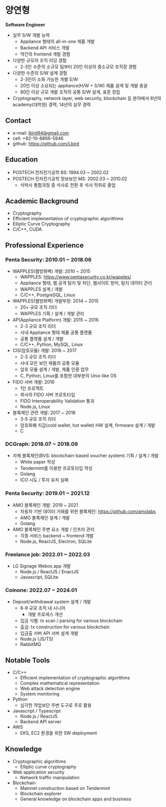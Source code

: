 # 양연형
**Software Engineer**

* 실무 S/W 개발 능력
  *	Appliance 형태의 all-in-one 제품 개발
  *	Backend API 서비스 개발
  *	약간의 frontend 개발 경험
* 다양한 규모의 조직 리딩 경험
  *	2-3인 수준의 소규모 팀부터 20인 이상의 중소규모 조직장 경험
* 다양한 수준의 S/W 설계 경험
  *	2-3인이 소화 가능한 개별 S/W
  *	20인 이상 소요되는 appliance(H/W + S/W) 제품 설계 및 개발 총괄
  * 80인 이상 규모 개발 조직의 공통 S/W 설계, 표준 정립
*	Cryptography, network layer, web security, blockchain 등 분야에서 8년의 academy(대학원) 경력, 14년의 실무 경력

## Contact
* e-mail: lbird94@gmail.com
* cell: +82-10-8866-5946
* github: https://github.com/Lbird

## Education
* POSTECH 전자전기공학 BS: 1994.03 ~ 2002.02
* POSTECH 전자전기공학 정보보안 MS: 2002.03 ~ 2010.02
  * 석박사 통합과정 중 석사로 전환 후 석사 학위로 졸업

## Academic Background
* Cryptography
* Efficient implementation of cryptographic algorithims
* Elliptic Curve Cryptography
* C/C++, CUDA

## Professional Experience
### Penta Security: 2010.01 ~ 2018.06
* WAPPLES(웹방화벽) 개발: 2010 ~ 2015
  * WAPPLES: https://www.pentasecurity.co.kr/wapples/
  * Appliance 형태, 웹 공격 탐지 및 차단, 웹사이트 방어, 탐지 데이터 관리
  * WAPPLES 설계 / 개발
  * C/C++, PostgreSQL, Linux
* WAPPLES(웹방화벽) 개발부장: 2014 ~ 2015
  * 20+ 규모 조직 리더
  * WAPPLES 기획 / 설계 / 개발 관리
* AP(Appliance Platform) 개발: 2015 ~ 2016
  * 2-3 규모 조직 리더
  * 사내 Appliance 형태 제품 공통 플랫폼
  * 공통 플랫폼 설계 / 개발
  * C/C++, Python, MySQL, Linux
* CIS(암호모듈) 개발: 2016 ~ 2017
  * 2-3 규모 조직 리더
  * 사내 모든 보안 제품의 공통 모듈
  * 암호 모듈 설계 / 개발, 제품 인증 업무
  * C, Python, Linux를 포함한 대부분의 Unix-like OS
* FIDO 서버 개발: 2016
  * 1인 프로젝트
  * 회사의 FIDO 서버 프로토타입
  * FIDO Interoperability Validation 통과
  * Node.js, Linux
* 블록체인 관련 개발: 2017 ~ 2018
  * 3-5 규모 조직 리더
  * 암호화폐 지갑(cold wallet, hot wallet) HW 설계, firmware 설계 / 개발
  * C

### DCGraph: 2018.07 ~ 2018.09
* 자체 블록체인(BVS: blockchain-based voucher system) 기획 / 설계 / 개발
  * White paper 작성
  * Tendermint를 이용한 프로토타입 작성
  * Golang
  * ICO 시도 / 투자 유치 실패

### Penta Security: 2019.01 ~ 2021.12
* AMO 블록체인 개발: 2019 ~ 2021
  * 자동차 기반 데이터 거래를 위한 블록체인: https://github.com/amolabs
  * AMO 블록체인 설계 / 개발
  * Golang
* AMO 블록체인 주변 요소 개발 / 인프라 관리
  * 각종 서비스 backend ~ frontend 개발
  * Node.js, ReactJS, Electron, SQLite

### Freelance job: 2022.01 ~ 2022.03
* LG Signage Webos app 개발
  * Node.js / ReactJS / EnactJS
  * Javascript, SQLite

### Coinone: 2022.07 ~ 2024.01
* Deposit/withdrawal system 설계 / 개발
  * 8-9 규모 조직 내 시니어
    * 개발 프로세스 개선
  * 입금 식별: tx scan / parsing for various blockchain
  * 출금: tx construction for various blockchain
  * 입금출 서버 API 서버 설계 개발
  * Node.js (JS/TS)
  * RabbitMQ

## Notable Tools
* C/C++
  * Efficient implementation of cryptographic algorithms
  * Complex mathematical representation
  * Web attack detection engine
  * System monitoring
* Python
  * 심각한 작업보단 주변 도구로 주로 활용
* Javascript / Typescript
  * Node.js / ReactJS
  * Backend API server
* AWS
  * EKS, EC2 환경을 위한 SW deployment

## Knowledge
* Cryptographic algorithms
  * Elliptic curve cryptography
* Web application security
  * Network traffic manipulation
* Blockchain
  * Mainnet construction based on Tendermint
  * Blockchain explorer
  * General knowledge on blockchain apps and business
